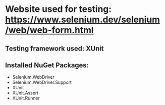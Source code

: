 # Website used for testing: https://www.selenium.dev/selenium/web/web-form.html

## Testing framework used: XUnit

## Installed NuGet Packages:
  - Selenium.WebDriver
  - Selenium.WebDriver.Support
  - XUnit
  - XUnit.Assert
  - XUnit.Runner
